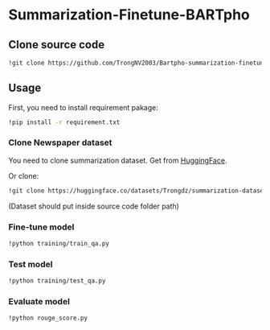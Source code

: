 # Summarization-Finetune-BARTpho

## Clone source code
```bash
!git clone https://github.com/TrongNV2003/Bartpho-summarization-finetune.git
```

## Usage
First, you need to install requirement pakage:

```bash
!pip install -r requirement.txt
```

### Clone Newspaper dataset
You need to clone summarization dataset. Get from [HuggingFace](Trongdz/summarization-dataset).

Or clone:
```bash
!git clone https://huggingface.co/datasets/Trongdz/summarization-dataset
``` 
(Dataset should put inside source code folder path)

### Fine-tune model
```bash
!python training/train_qa.py
```

### Test model
```bash
!python training/test_qa.py
```

### Evaluate model
```bash
!python rouge_score.py
```